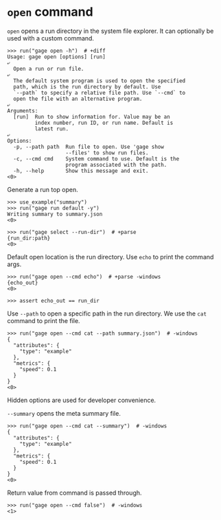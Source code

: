 # `open` command

`open` opens a run directory in the system file explorer. It can
optionally be used with a custom command.

    >>> run("gage open -h")  # +diff
    Usage: gage open [options] [run]
    ⤶
      Open a run or run file.
    ⤶
      The default system program is used to open the specified
      path, which is the run directory by default. Use
      `--path` to specify a relative file path. Use `--cmd` to
      open the file with an alternative program.
    ⤶
    Arguments:
      [run]  Run to show information for. Value may be an
             index number, run ID, or run name. Default is
             latest run.
    ⤶
    Options:
      -p, --path path  Run file to open. Use 'gage show
                       --files' to show run files.
      -c, --cmd cmd    System command to use. Default is the
                       program associated with the path.
      -h, --help       Show this message and exit.
    <0>

Generate a run top open.

    >>> use_example("summary")
    >>> run("gage run default -y")
    Writing summary to summary.json
    <0>

    >>> run("gage select --run-dir")  # +parse
    {run_dir:path}
    <0>

Default open location is the run directory. Use `echo` to print the
command args.

    >>> run("gage open --cmd echo")  # +parse -windows
    {echo_out}
    <0>

    >>> assert echo_out == run_dir

Use `--path` to open a specific path in the run directory. We use the
`cat` command to print the file.

    >>> run("gage open --cmd cat --path summary.json")  # -windows
    {
      "attributes": {
        "type": "example"
      },
      "metrics": {
        "speed": 0.1
      }
    }
    <0>

Hidden options are used for developer convenience.

`--summary` opens the meta summary file.

    >>> run("gage open --cmd cat --summary")  # -windows
    {
      "attributes": {
        "type": "example"
      },
      "metrics": {
        "speed": 0.1
      }
    }
    <0>

Return value from command is passed through.

    >>> run("gage open --cmd false")  # -windows
    <1>
